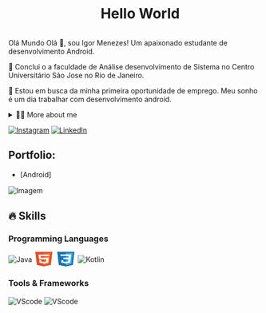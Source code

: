 <!--título-->
<div id="user-content-toc">
  <ul align="center">
    <summary><h1 style="display: inline-block">Hello World</h1></summary>
</div>

<!-- Presentation -->
<p>
  Olá Mundo
Olá 👋, sou Igor Menezes! Um apaixonado estudante de desenvolvimento Android.

🌱 Conclui o a faculdade de Análise desenvolvimento de Sistema no Centro Universitário São Jose no Rio de Janeiro.

🔭 Estou em busca da minha primeira oportunidade de emprego. Meu sonho é um dia trabalhar com desenvolvimento android.

<!-- Dropdown -->
<details>
  <summary>👨‍💻 More about me</summary>

  - 💬 Tenho 24 anos e atualmente moro no Brasil. E tenho experiência com SQL, Java, Android.

  - ⚡Gosto de Skate, Arduino e além de assistir filmes e jogar! Acredito que nossos interesses pessoais contribuem para uma percepção mais apurada das coisas e para a resolução de problemas. \o/
</details>

<!-- Links -->
[![Instagram](https://img.shields.io/badge/Instagram-E4405F?style=for-the-badge&logo=instagram&logoColor=white)](https://www.instagram.com/igormenezesw/)
[![LinkedIn](https://img.shields.io/badge/LinkedIn-0077B5?style=for-the-badge&logo=linkedin&logoColor=white)](https://www.linkedin.com/in/igor-menezes-2b2378197/)

<!-- Portfolio -->
## Portfolio:
- [Android]


<!-- GIF -->
<p align="left">
  <img align="center" src="https://github.com/VariableBee/VariableBee/assets/77739311/4e9f41af-6b57-49a7-b15a-74322e96b4d7" alt="Imagem">
</p>

## 🔥 Skills
<!-- Skills: Programming Languages -->
   <div style="flex-basis: 48%;">
    <h3>Programming Languages</h3>
    <img align="center" alt="Java" height="20" width="40" src="https://img.shields.io/badge/Java-ED8B00?style=for-the-badge&logo=openjdk&logoColor=white">
    <img align="center" alt="HTML" height="30" width="40" src="https://raw.githubusercontent.com/devicons/devicon/master/icons/html5/html5-original.svg">
    <img align="center" alt="CSS" height="30" width="40" src="https://raw.githubusercontent.com/devicons/devicon/master/icons/css3/css3-original.svg">
    <img align="center" alt="Kotlin" height="20" width="40" src="https://img.shields.io/badge/Kotlin-0095D5?&style=for-the-badge&logo=kotlin&logoColor=white">
  </div>
  
  <!-- Skills: Tools & Frameworks -->
  <div style="flex-basis: 48%;">
    <h3>Tools & Frameworks</h3>
    <img align="center" alt="VScode" height="38" width="50" src="https://cdn.jsdelivr.net/gh/devicons/devicon/icons/vscode/vscode-original.svg">
    <img align="center" alt="VScode" height="30" width="40" src="https://img.shields.io/badge/Arduino-00979D?style=for-the-badge&logo=Arduino&logoColor=white">
  </div>
  
